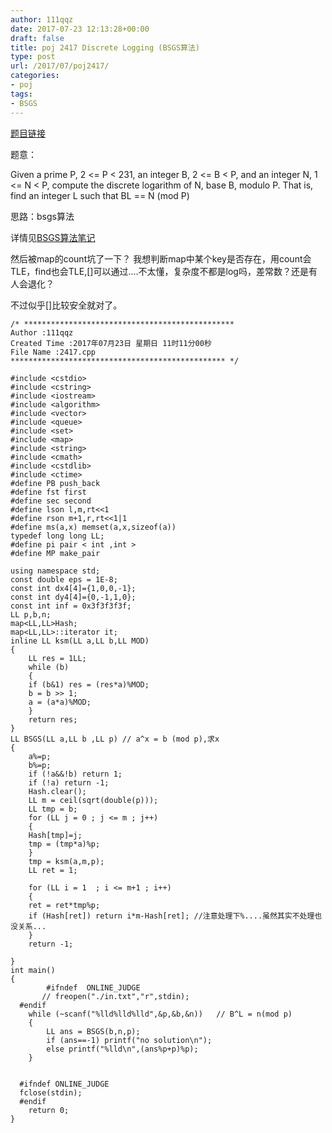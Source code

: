 ```yaml
---
author: 111qqz
date: 2017-07-23 12:13:28+00:00
draft: false
title: poj 2417 Discrete Logging (BSGS算法)
type: post
url: /2017/07/poj2417/
categories:
- poj
tags:
- BSGS
---
```


[题目链接](http://poj.org/problem?id=2417)

题意：

Given a prime P, 2 <= P < 231, an integer B, 2 <= B < P, and an integer N, 1 <= N < P, compute the discrete logarithm of N, base B, modulo P. That is, find an integer L such that
BL == N (mod P)

思路：bsgs算法

详情见[BSGS算法笔记](https://111qqz.com/wordpress/2017/07/bsgs%EF%BC%88baby-steps-giant-steps%EF%BC%89%E7%AE%97%E6%B3%95%E5%AD%A6%E4%B9%A0%E7%AC%94%E8%AE%B0/)

然后被map的count坑了一下？ 我想判断map中某个key是否存在，用count会TLE，find也会TLE,[]可以通过....不太懂，复杂度不都是log吗，差常数？还是有人会退化？

不过似乎[]比较安全就对了。

    
    /* ***********************************************
    Author :111qqz
    Created Time :2017年07月23日 星期日 11时11分00秒
    File Name :2417.cpp
    ************************************************ */
    
    #include <cstdio>
    #include <cstring>
    #include <iostream>
    #include <algorithm>
    #include <vector>
    #include <queue>
    #include <set>
    #include <map>
    #include <string>
    #include <cmath>
    #include <cstdlib>
    #include <ctime>
    #define PB push_back
    #define fst first
    #define sec second
    #define lson l,m,rt<<1
    #define rson m+1,r,rt<<1|1
    #define ms(a,x) memset(a,x,sizeof(a))
    typedef long long LL;
    #define pi pair < int ,int >
    #define MP make_pair
    
    using namespace std;
    const double eps = 1E-8;
    const int dx4[4]={1,0,0,-1};
    const int dy4[4]={0,-1,1,0};
    const int inf = 0x3f3f3f3f;
    LL p,b,n;
    map<LL,LL>Hash;
    map<LL,LL>::iterator it;
    inline LL ksm(LL a,LL b,LL MOD)
    {
        LL res = 1LL;
        while (b)
        {
    	if (b&1) res = (res*a)%MOD;
    	b = b >> 1;
    	a = (a*a)%MOD;
        }
        return res;
    }
    LL BSGS(LL a,LL b ,LL p) // a^x = b (mod p),求x 
    {
        a%=p;
        b%=p;
        if (!a&&!b) return 1;
        if (!a) return -1;
        Hash.clear();
        LL m = ceil(sqrt(double(p)));
        LL tmp = b;
        for (LL j = 0 ; j <= m ; j++)
        {
    	Hash[tmp]=j;
    	tmp = (tmp*a)%p;
        }
        tmp = ksm(a,m,p);
        LL ret = 1;
    
        for (LL i = 1  ; i <= m+1 ; i++)
        {
    	ret = ret*tmp%p;
    	if (Hash[ret]) return i*m-Hash[ret]; //注意处理下%....虽然其实不处理也没关系...
        }
        return -1;
    
    }
    int main()
    {
            #ifndef  ONLINE_JUDGE 
           // freopen("./in.txt","r",stdin);
      #endif
    	while (~scanf("%lld%lld%lld",&p,&b,&n))   // B^L = n(mod p)
    	{
    	    LL ans = BSGS(b,n,p);
    	    if (ans==-1) printf("no solution\n");
    	    else printf("%lld\n",(ans%p+p)%p);
    	}
    	    
        
      #ifndef ONLINE_JUDGE  
      fclose(stdin);
      #endif
        return 0;
    }
    



